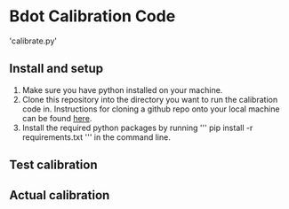 # Bdot Calibration Code

'calibrate.py' 


## Install and setup

1. Make sure you have python installed on your machine. 
2. Clone this repository into the directory you want to run the calibration code in. Instructions for cloning a github repo onto your local machine can be found [here](https://docs.github.com/en/repositories/creating-and-managing-repositories/cloning-a-repository).
3. Install the required python packages by running 
'''
    pip install -r requirements.txt
'''
in the command line.

## Test calibration


## Actual calibration